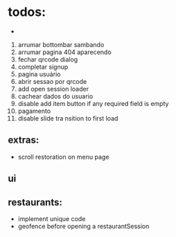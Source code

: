 # todos:

-

1. arrumar bottombar sambando
1. arrumar pagina 404 aparecendo
1. fechar qrcode dialog
1. completar signup
1. pagina usuário
1. abrir sessao por qrcode
1. add open session loader
1. cachear dados do usuario
1. disable add item button if any required field is empty
1. pagamento
1. disable slide tra nsition to first load

## extras:

- scroll restoration on menu page

## ui

## restaurants:

- implement unique code
- geofence before opening a restaurantSession
